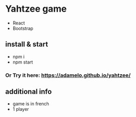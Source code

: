 # Yahtzee game
- React
- Bootstrap

## install & start
- npm i 
- npm start
### Or Try it here: https://adamelo.github.io/yahtzee/

## additional info
- game is in french
- 1 player